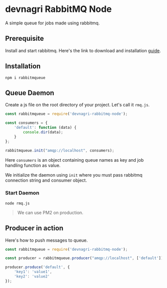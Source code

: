 # devnagri RabbitMQ Node
A simple queue for jobs made using rabbitmq.

## Prerequisite
Install and start rabbitmq. Here's the link to download and installation [guide](https://www.rabbitmq.com/download.html).

## Installation
```properties
npm i rabbitmqueue
```

## Queue Daemon
Create a js file on the root directory of your project. Let's call it `rmq.js`.
```js
const rabbitmqueue = require('devnagri-rabbitmq-node');

const consumers = {
    'default': function (data) {
        console.dir(data);
    }
};

rabbitmqueue.init("amqp://localhost", consumers);
```
Here `consumers` is an object containing queue names as key and job handling function as value.

We initialize the daemon using `init` where you must pass rabbitmq connection string and consumer object.

### Start Daemon
```properties
node rmq.js
```
>We can use PM2 on production.

## Producer in action
Here's how to push messages to queue.
```js
const rabbitmqueue = require('devnagri-rabbitmq-node');

const producer = rabbitmqueue.producer("amqp://localhost", ['default']);

producer.produce('default', {
    'key1': 'value1',
    'key2': 'value2'
});
```


